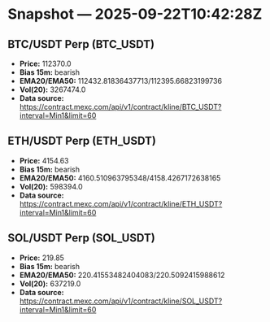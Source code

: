 # Snapshot — 2025-09-22T10:42:28Z

## BTC/USDT Perp (BTC_USDT)
- **Price:** 112370.0
- **Bias 15m:** bearish
- **EMA20/EMA50:** 112432.81836437713/112395.66823199736
- **Vol(20):** 3267474.0
- **Data source:** https://contract.mexc.com/api/v1/contract/kline/BTC_USDT?interval=Min1&limit=60

## ETH/USDT Perp (ETH_USDT)
- **Price:** 4154.63
- **Bias 15m:** bearish
- **EMA20/EMA50:** 4160.510963795348/4158.4267172638165
- **Vol(20):** 598394.0
- **Data source:** https://contract.mexc.com/api/v1/contract/kline/ETH_USDT?interval=Min1&limit=60

## SOL/USDT Perp (SOL_USDT)
- **Price:** 219.85
- **Bias 15m:** bearish
- **EMA20/EMA50:** 220.41553482404083/220.5092415988612
- **Vol(20):** 637219.0
- **Data source:** https://contract.mexc.com/api/v1/contract/kline/SOL_USDT?interval=Min1&limit=60
